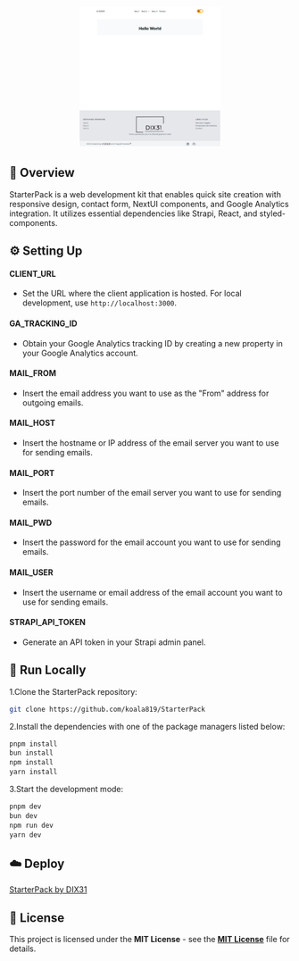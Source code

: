 <p align="center">
<a href=https://github.com/koala819/StarterPack target="_blank">
<img src='/public/StarterPack.jpg' width="50%" alt="Banner" />
</a>
</p>

## 📌 Overview

StarterPack is a web development kit that enables quick site creation with responsive design, contact form, NextUI components, and Google Analytics integration. It utilizes essential dependencies like Strapi, React, and styled-components.

## ⚙️ Setting Up

#### CLIENT_URL

- Set the URL where the client application is hosted. For local development, use `http://localhost:3000`.

#### GA_TRACKING_ID

- Obtain your Google Analytics tracking ID by creating a new property in your Google Analytics account.

#### MAIL_FROM

- Insert the email address you want to use as the "From" address for outgoing emails.

#### MAIL_HOST

- Insert the hostname or IP address of the email server you want to use for sending emails.

#### MAIL_PORT

- Insert the port number of the email server you want to use for sending emails.

#### MAIL_PWD

- Insert the password for the email account you want to use for sending emails.

#### MAIL_USER

- Insert the username or email address of the email account you want to use for sending emails.

#### STRAPI_API_TOKEN

- Generate an API token in your Strapi admin panel.

## 🚀 Run Locally

1.Clone the StarterPack repository:

```sh
git clone https://github.com/koala819/StarterPack
```

2.Install the dependencies with one of the package managers listed below:

```bash
pnpm install
bun install
npm install
yarn install
```

3.Start the development mode:

```bash
pnpm dev
bun dev
npm run dev
yarn dev
```

## ☁️ Deploy

[StarterPack by DIX31](https://starterpack-iota.vercel.app/)

## 📄 License

This project is licensed under the **MIT License** - see the [**MIT License**](https://github.com/koala819/StarterPack/blob/master/LICENSE.md) file for details.
